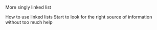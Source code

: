 More singly linked list

How to use linked lists
Start to look for the right source of information without too much help
